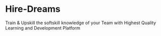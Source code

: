 # Hire-Dreams
Train &amp; Upskill the softskill knowledge of your Team with Highest Quality Learning and Development Platform
